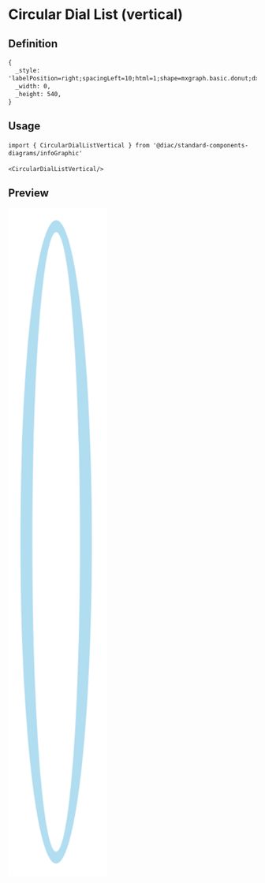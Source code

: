 # Circular Dial List (vertical)

## Definition

```
{
  _style: 'labelPosition=right;spacingLeft=10;html=1;shape=mxgraph.basic.donut;dx=10;strokeColor=none;fillColor=#B1DDF0;fontSize=12;fontColor=#10739E;align=left;fontStyle=1;',
  _width: 0,
  _height: 540,
}
```

## Usage

```
import { CircularDialListVertical } from '@diac/standard-components-diagrams/infoGraphic'

<CircularDialListVertical/>
```

## Preview

<img src="./circular-dial-list-vertical.png" width="200"/>
